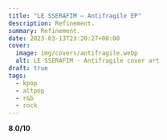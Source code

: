 ```yaml
---
title: "LE SSERAFIM – Antifragile EP"
description: Refinement.
summary: Refinement.
date: 2023-03-13T23:20:27+08:00
cover:
  image: img/covers/antifragile.webp
  alt: LE SSERAFIM - Antifragile cover art
draft: true
tags:
  - kpop
  - altpop
  - r&b
  - rock
---
```


**8.0/10**
